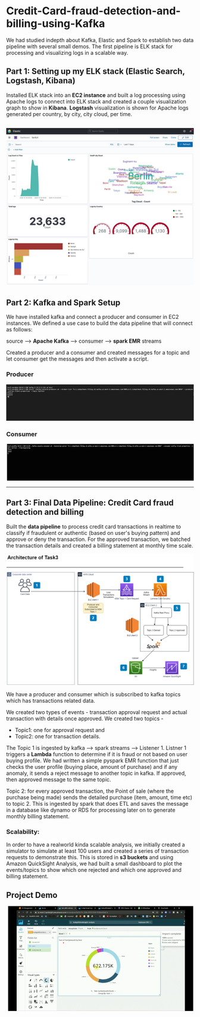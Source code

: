 # Credit-Card-fraud-detection-and-billing-using-Kafka

We had studied indepth about Kafka, Elastic and Spark to establish two data pipeline with several small demos. The first pipeline is ELK stack for processing and visualizing logs in a scalable way. 

## Part 1: Setting up my ELK stack (Elastic Search, Logstash, Kibana)

Installed ELK stack into an **EC2 instance** and built a log processing using Apache logs to connect into ELK stack and created a couple visualization graph to show in **Kibana**. **Logstash** visualization is shown for Apache logs generated per country, by city, city cloud, per time. 

![image](./images/overview.jpeg)
--------------------------------------------------------------------------------------------------------------------------------------------------------------------

## Part 2: Kafka and Spark Setup

We have installed kafka and connect a producer and consumer in EC2 instances. We defined a use case to build the data pipeline that will connect as follows:

source --> **Apache Kafka** --> consumer --> **spark EMR** streams 

Created a producer and a consumer and created messages for a topic and let consumer get the messages and then activate a script. 

### Producer
![Producer](./images/producer2.png)

### Consumer
![Consumer](./images/consumer2.png)

-----------------------------------------------------------------------------------------------------------------------------------------------------

## Part 3: Final Data Pipeline: Credit Card fraud detection and billing 

Built the **data pipeline** to process credit card transactions in realtime to classify if fraudulent or authentic (based on user's buying pattern) and approve or deny the transaction. For the approved transaction, we batched the transaction details and created a billing statement at monthly time scale. 

[![Architecture Diagram](./images/architecture-diagram.png)](https://stream.nyu.edu/media/slkrrcitTask3/1_1bh2sh2v)

We have a producer and consumer which is subscribed to kafka topics which has transactions related data. 

We created two types of events - transaction approval request and actual transaction with details once approved. 
We created two topics - 
* Topic1: one for approval request and 
* Topic2: one for transaction details. 

The Topic 1 is ingested by kafka --> spark streams --> Listener 1. Listner 1 triggers a **Lambda** function to determine if it is fraud or not based on user buying profile. We had written a simple pyspark EMR function that just checks the user profile (buying place, amount of purchase) and if any anomaly, it sends a reject message to another topic in kafka. If approved, then approved message to the same topic. 

Topic 2: for every approved transaction, the Point of sale (where the purchase being made) sends the detailed purchase (item, amount, time etc) to topic 2. This is ingested by spark that does ETL and saves the message in a database like dynamo or RDS for processing later on to generate monthly billing statement. 

### Scalability:
In order to have a realworld kinda scalable analysis, we initially created a simulator to simulate at least 100 users and created a series of transaction requests to demonstrate this. This is stored in **s3 buckets** and using Amazon QuickSight Analysis, we had built a small dashboard to plot the events/topics to show which one rejected and which one approved and billing statement.



## Project Demo

[![Demo](./images/thumbnail.png)](https://stream.nyu.edu/media/slkrrcitTask3/1_1bh2sh2v)
